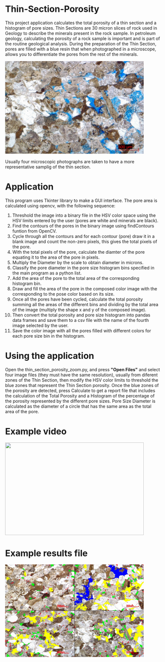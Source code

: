 # Thin-Section-Porosity
This project application calculates the total porosity of a thin section and a histogram of pore sizes.
Thin Sections are 30 micron slices of rock used in Geology to describe the minerals present in the rock sample. In petroleum geology, calculating the porosity of a rock sample is important and is part of the routine geological analysis. During the preparation of the Thin Section, pores are filled with a blue resin that when photographed in a microscope, allows you to differentiate the pores from the rest of the minerals.

<img src="images/comp4.jpg" width="450" height="300">

Usually four microscopic photographs are taken to have a more representative samplig of the thin section.

# Application
This program uses Tkinter library to make a GUI interface.
The pore area is calculated using opencv, with the following sequence:
1. Threshold the image into a binary file in the HSV color space using the HSV limits entered by the user (pores are white and minerals are black).
2. Find the contours of the pores in the binary image using findContours funtion from OpenCV.
3. Cycle through all the contours and for each contour (pore) draw it in a blank image and count the non-zero pixels, this gives the total pixels of the pore.
4. With the total pixels of the pore, calculate the diamter of the pore equating it to the area of the pore in pixels.
5. Multiply the Diameter by the scale to obtain diameter in microns.
6. Classify the pore diameter in the pore size histogram bins specified in the main program as a python list.
7. Add the area of the pore to the total area of the corresponding histogram bin.
8. Draw and fill the area of the pore in the composed color image with the corresponding to the pose color based on its size.
9. Once all the pores have been cycled, calculate the total porosity summing all the areas of the different bins and dividing by the total area of the image (multiply the shape  x and y of the composed image).
10. Then convert the total porosity and pore size histogram into pandas data frames and save them to a csv file with the name of the fourth image selected by the user.
11. Save the color image with all the pores filled with different colors for each pore size bin in the histogram.

# Using the application
Open the thin_section_porosity_zoom.py, and press **"Open Files"** and select four image files (they must have the same resolution), usually from diferent zones of the Thin Section, then modify the HSV color limits to threshold the blue zones that represent the Thin Section porosity.
Once the blue zones of the porosity are detected, press Calculate to get a report file that includes the calculation of the Total Porosity and a Histogram of the percentage of the porosity represented by the different pore sizes.
Pore Size Diameter is calculated as the diameter of a circle that has the same area as the total area of the pore.

# Example video
<img src="images/TSP2.gif" width="450" height="300">

# Example results file
<img src="images/comp1_result.jpg" width="450" height="300">
